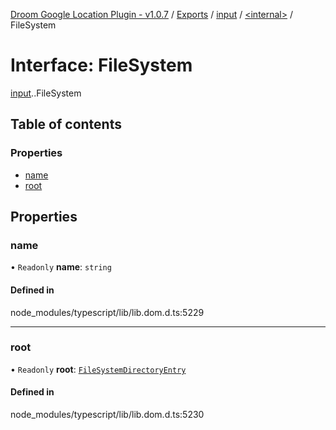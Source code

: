 [Droom Google Location Plugin - v1.0.7](../README.md) / [Exports](../modules.md) / [input](../modules/input.md) / [<internal\>](../modules/input._internal_.md) / FileSystem

# Interface: FileSystem

[input](../modules/input.md).[<internal>](../modules/input._internal_.md).FileSystem

## Table of contents

### Properties

- [name](input._internal_.FileSystem.md#name)
- [root](input._internal_.FileSystem.md#root)

## Properties

### name

• `Readonly` **name**: `string`

#### Defined in

node_modules/typescript/lib/lib.dom.d.ts:5229

___

### root

• `Readonly` **root**: [`FileSystemDirectoryEntry`](../modules/input._internal_.md#filesystemdirectoryentry)

#### Defined in

node_modules/typescript/lib/lib.dom.d.ts:5230
